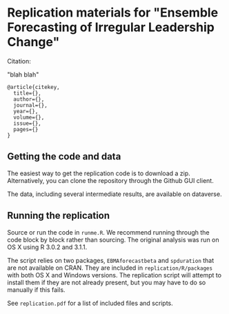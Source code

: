Replication materials for "Ensemble Forecasting of Irregular Leadership Change"
=====

Citation:

"blah blah"

    @article{citekey,
      title={},
      author={},
      journal={},
      year={},
      volume={},
      issue={},
      pages={}
    }

Getting the code and data
-----

The easiest way to get the replication code is to download a zip. Alternatively, you can clone the repository through the Github GUI client.

The data, including several intermediate results, are available on dataverse.


Running the replication
-----

Source or run the code in `runme.R`. We recommend running through the code block by block rather than sourcing. The original analysis was run on OS X using R 3.0.2 and 3.1.1.

The script relies on two packages, `EBMAforecastbeta` and `spduration` that are not available on CRAN. They are included in `replication/R/packages` with both OS X and Windows versions. The replication script will attempt to install them if they are not already present, but you may have to do so manually if this fails.

See `replication.pdf` for a list of included files and scripts.
